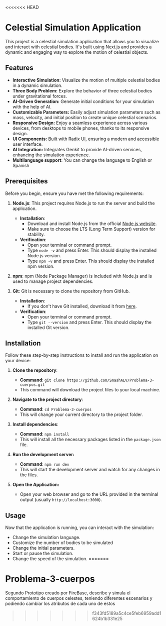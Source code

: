 <<<<<<< HEAD
# Celestial Simulation Application

This project is a celestial simulation application that allows you to visualize and interact with celestial bodies. It's built using Next.js and provides a dynamic and engaging way to explore the motion of celestial objects.

## Features
* **Interactive Simulation:** Visualize the motion of multiple celestial bodies in a dynamic simulation.
*   **Three Body Problem:** Explore the behavior of three celestial bodies under gravitational forces.
*   **AI-Driven Generation:** Generate initial conditions for your simulation with the help of AI.
*   **Customizable Parameters:** Easily adjust simulation parameters such as mass, velocity, and initial position to create unique celestial scenarios.
*   **Responsive Design:** Enjoy a seamless experience across various devices, from desktops to mobile phones, thanks to its responsive design.
*   **UI Components:** Built with Radix UI, ensuring a modern and accessible user interface.
*   **AI Integration:** Integrates Genkit to provide AI-driven services, enhancing the simulation experience.
* **Multilanguage support**: You can change the language to English or Spanish

## Prerequisites
Before you begin, ensure you have met the following requirements:

1.  **Node.js**: This project requires Node.js to run the server and build the application.
    *   **Installation**:
        *   Download and install Node.js from the official [Node.js website](https://nodejs.org/).
        *   Make sure to choose the LTS (Long Term Support) version for stability.
    *   **Verification**:
        *   Open your terminal or command prompt.
        *   Type `node -v` and press Enter. This should display the installed Node.js version.
        *   Type `npm -v` and press Enter. This should display the installed npm version.

2.  **npm**: npm (Node Package Manager) is included with Node.js and is used to manage project dependencies.

3.  **Git**: Git is necessary to clone the repository from GitHub.
    *   **Installation**:
        *   If you don't have Git installed, download it from [here](https://git-scm.com/).
    * **Verification**:
        * Open your terminal or command prompt.
        * Type `git --version` and press Enter. This should display the installed Git version.

## Installation
Follow these step-by-step instructions to install and run the application on your device:

1.  **Clone the repository**:
    *   **Command**: `git clone https://github.com/SmashALV/Problema-3-cuerpos.git`
    *   This command will download the project files to your local machine.

2.  **Navigate to the project directory**:
    *   **Command**: `cd Problema-3-cuerpos`
    *   This will change your current directory to the project folder.

3.  **Install dependencies**:
    *   **Command**: `npm install`
    *   This will install all the necessary packages listed in the `package.json` file.

4. **Run the development server:**
    * **Command**: `npm run dev`
    *  This will start the development server and watch for any changes in the files.

5. **Open the Application:**
    *  Open your web browser and go to the URL provided in the terminal output (usually `http://localhost:3000`).

## Usage
Now that the application is running, you can interact with the simulation:
* Change the simulation language.
* Customize the number of bodies to be simulated
* Change the initial parameters.
* Start or pause the simulation.
* Change the speed of the simulation.
=======
# Problema-3-cuerpos
Segundo Prototipo creado por FireBase, describe y simula el comportamiento de cuerpos celestes, teniendo diferentes escenarios y podiendo cambiar los atributos de cada uno de estos
>>>>>>> f343fd5189a5c4ce5feb6959add1624b1b331e25
